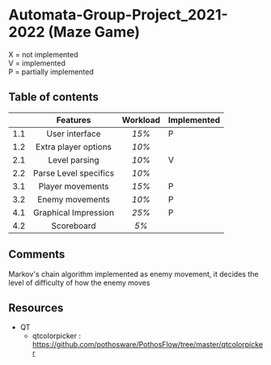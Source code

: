 # Automata-Group-Project_2021-2022 (Maze Game) 
X = not implemented   
V = implemented  
P = partially implemented  

## Table of contents

|     |      **Features**     | **Workload** | **Implemented** |
|-----|:---------------------:|:------------:|-----------------|
| 1.1 | User interface        |     _15%_    |        P        |
| 1.2 | Extra player options  |     _10%_    |                 |
| 2.1 | Level parsing         |     _10%_    |        V        |
| 2.2 | Parse Level specifics |     _10%_    |                 |
| 3.1 | Player movements      |     _15%_    |        P        |
| 3.2 | Enemy movements       |     _10%_    |        P        |
| 4.1 | Graphical Impression  |     _25%_    |        P        |
| 4.2 | Scoreboard            |     _5%_     |                 |

## Comments
Markov's chain algorithm implemented as enemy movement, 
it decides the level of difficulty of how the enemy moves 

## Resources
- QT
    - qtcolorpicker :
        https://github.com/pothosware/PothosFlow/tree/master/qtcolorpicker
          
